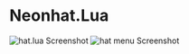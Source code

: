 # Neonhat.Lua
![hat.lua Screenshot](https://i.imgur.com/KIskjJr.png) ![hat menu Screenshot](https://i.imgur.com/DeiE3hS.png)
